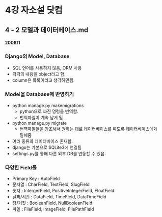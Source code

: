 # 4강 자소설 닷컴

## 4 - 2 모델과 데이터베이스.md

#### 200811

### Django의 Model, Database
- SQL 언어를 사용하지 않음, ORM 사용
- 각각의 내용을 object라고 함.
- column은 목록이라고 생각하면됨.

### Model을 Database에 반영하기
- python manage.py makemigrations
  - python으로 짜진 명령을 번역함.
  - 번역파일이 계속 남게 됨
- python manage.py migrate
  - 번역파일들을 참조해서 원하는 대로 데이터베이스를 짜도록 데이터베이스에게 말해줌
- 여러 종류의 데이터베이스 존재함. 
- django는 기본으로 SQLite3에 연결됨
- settings.py를 통해 다른 외부 DB를 연동할 수 있음.

### 다양한 Field들
- Primary Key : AutoField
- 문자열 : CharField, TextField, SlugField
- 숫자 : IntergerField, PositiveIntegerField, FloatField
- 날짜/시간 : DataField, TimeField, DataTimeField
- 참/거짓 : BooleanField, NullBooleanField
- 파일 : FileField, ImageField, FilePathField